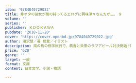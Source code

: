 ```yaml
---
isbn: '9784040729022'
title: 非オタの彼女が俺の持ってるエロゲに興味津々なんだが……　９
volume: ''
series: ''
publisher: ＫＤＯＫＡＷＡ
pubdate: '2018-11-20'
cover: 'https://cover.openbd.jp/9784040729022.jpg'
author: 滝沢慧／著 睦茸／イラスト
description: 南の島の修学旅行で、萌香と未来のラブアピール対決開始!?
price: '620'
genre: ''
target: 一般
format: 文庫
content: 日本文学、小説・物語

---
```

